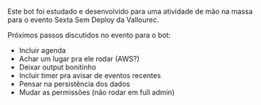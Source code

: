 Este bot foi estudado e desenvolvido para uma atividade de mão na massa para 
o evento Sexta Sem Deploy da Vallourec.

Próximos passos discutidos no evento para o bot:
- Incluir agenda
- Achar um lugar pra ele rodar (AWS?)
- Deixar output bonitinho
- Incluir timer pra avisar de eventos recentes
- Pensar na persistência dos dados
- Mudar as permissões (não rodar em full admin)
